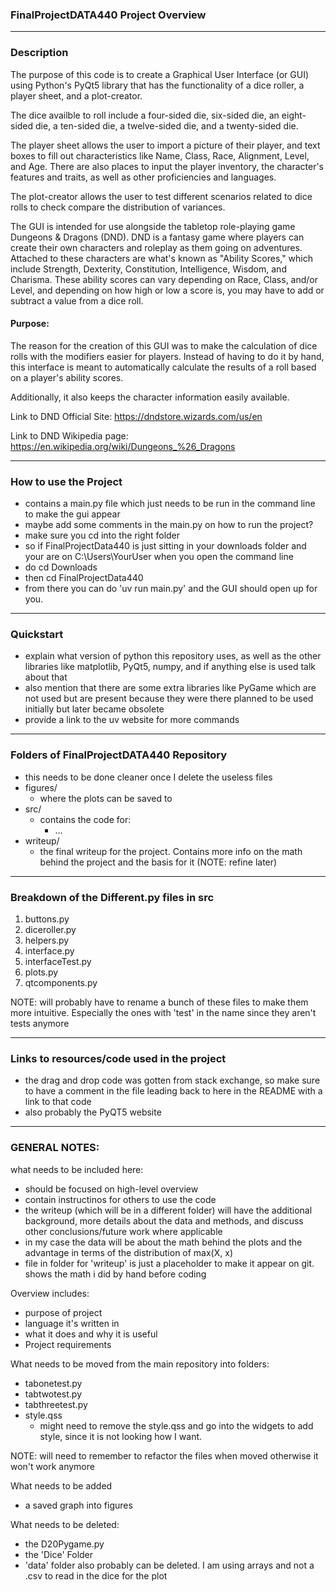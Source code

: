 ### FinalProjectDATA440 Project Overview
---

### Description
The purpose of this code is to create a Graphical User Interface (or GUI) using Python's PyQt5 library that has the functionality of a dice roller, a player sheet, and a plot-creator. 

The dice availble to roll include a four-sided die, six-sided die, an eight-sided die, a ten-sided die, a twelve-sided die, and a twenty-sided die. 

The player sheet allows the user to import a picture of their player, and text boxes to fill out characteristics like Name, Class, Race, Alignment, Level, and Age. There are also places to input the player inventory, the character's features and traits, as well as other proficiencies and languages.

The plot-creator allows the user to test different scenarios related to dice rolls to check compare the distribution of variances.

The GUI is intended for use alongside the tabletop role-playing game Dungeons & Dragons (DND). DND is a fantasy game where players can create their own characters and roleplay as them going on adventures. Attached to these characters are what's known as "Ability Scores," which include Strength, Dexterity, Constitution, Intelligence, Wisdom, and Charisma.
These ability scores can vary depending on Race, Class, and/or Level, and depending on how high or low a score is, you may have to add or subtract a value from a dice roll.

#### Purpose:
The reason for the creation of this GUI was to make the calculation of dice rolls with the modifiers easier for players. Instead of having to do it by hand, this interface is meant to automatically calculate the results of a roll based on a player's ability scores.

Additionally, it also keeps the character information easily available.

Link to DND Official Site: https://dndstore.wizards.com/us/en

Link to DND Wikipedia page: https://en.wikipedia.org/wiki/Dungeons_%26_Dragons

---

### How to use the Project
- contains a main.py file which just needs to be run in the command line to make the gui appear
- maybe add some comments in the main.py on how to run the project?
- make sure you cd into the right folder 
- so if FinalProjectData440 is just sitting in your downloads folder and your are on C:\Users\YourUser when you open the command line
- do cd Downloads
- then cd FinalProjectData440
- from there you can do 'uv run main.py' and the GUI should open up for you.

---

### Quickstart
- explain what version of python this repository uses, as well as the other libraries like matplotlib, PyQt5, numpy, and if anything else is used talk about that
- also mention that there are some extra libraries like PyGame which are not used but are present because they were there planned to be used initially but later became obsolete
- provide a link to the uv website for more commands

---

### Folders of FinalProjectDATA440 Repository
- this needs to be done cleaner once I delete the useless files
- figures/
    - where the plots can be saved to
- src/
    - contains the code for:
        - ...
- writeup/
    - the final writeup for the project. Contains more info on the math behind the project and the basis for it (NOTE: refine later)

---

### Breakdown of the Different.py files in src
1. buttons.py
2. diceroller.py
3. helpers.py
4. interface.py
5. interfaceTest.py
6. plots.py
7. qtcomponents.py

NOTE: will probably have to rename a bunch of these files to make them more intuitive. Especially the ones with 'test' in the name since they aren't tests anymore

---

### Links to resources/code used in the project
- the drag and drop code was gotten from stack exchange, so make sure to have a comment in the file leading back to here in the README with a link to that code
- also probably the PyQT5 website 

---
### GENERAL NOTES:

what needs to be included here:
- should be focused on high-level overview 
- contain instructinos for others to use the code
- the writeup (which will be in a different folder) will have the additional background, more details about the data and methods, and discuss other conclusions/future work where applicable
- in my case the data will be about the math behind the plots and the advantage in terms of the distribution of max(X, x)
- file in folder for 'writeup' is just a placeholder to make it appear on git. shows the math i did by hand before coding

Overview includes:
- purpose of project
- language it's written in
- what it does and why it is useful
- Project requirements


What needs to be moved from the main repository into folders:
- tabonetest.py
- tabtwotest.py
- tabthreetest.py
- style.qss
    - might need to remove the style.qss and go into the widgets to add style, since it is not looking how I want.

NOTE: will need to remember to refactor the files when moved otherwise it won't work anymore

What needs to be added
- a saved graph into figures

What needs to be deleted:
- the D20Pygame.py
- the 'Dice' Folder
- 'data' folder also probably can be deleted. I am using arrays and not a .csv to read in the dice for the plot